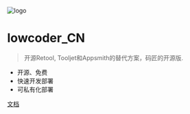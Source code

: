 <!-- logo标识，media为我们在docs中创建的素材文件夹 -->
![logo](assets/logo.svg)

<!-- 以下封面描述 -->
# lowcoder_CN

> 开源Retool, Tooljet和Appsmith的替代方案，码匠的开源版.

- 开源、免费
- 快速开发部署
- 可私有化部署

<!-- 以下为链接，空格分隔 -->
 [文档](README.md) 

<!-- ![](media/seaside.jpg) -->

<!-- ![color](#f0f0f0) -->
